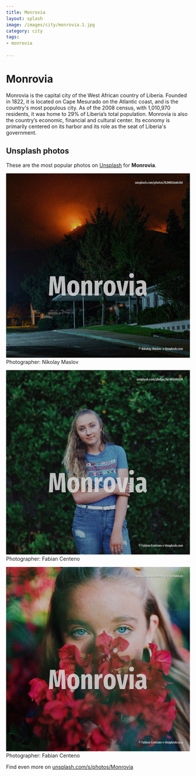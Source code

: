 ```yaml
---
title: Monrovia
layout: splash
image: /images/city/monrovia.1.jpg
category: city
tags:
- monrovia

---
```

# Monrovia

Monrovia  is the capital city of the West African country of Liberia.
Founded in 1822, it is located on Cape Mesurado on the Atlantic coast, and is the country's most 
populous city.
As of the 2008 census, with 1,010,970 residents, it was home to 29% of Liberia’s total population.
Monrovia is also the country’s economic, financial and cultural center.
Its economy is primarily centered on its harbor and its role as the seat of Liberia's government.

 
## Unsplash photos
These are the most popular photos on [Unsplash](https://unsplash.com) for **Monrovia**.
 
![Monrovia](/images/city/monrovia.1.jpg)
Photographer:  Nikolay Maslov
 
![Monrovia](/images/city/monrovia.2.jpg)
Photographer:  Fabian Centeno
 
![Monrovia](/images/city/monrovia.3.jpg)
Photographer:  Fabian Centeno
 
Find even more on [unsplash.com/s/photos/Monrovia](https://unsplash.com/s/photos/Monrovia)
 
